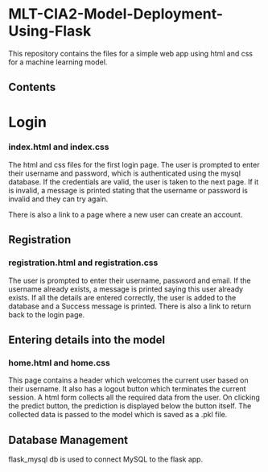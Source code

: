 # MLT-CIA2-Model-Deployment-Using-Flask
This repository contains the files for a simple web app using html and css for a machine learning model.

## Contents
# Login
### index.html and index.css
The html and css files for the first login page. The user is prompted to enter their username and password, which is authenticated using the mysql database. If the credentials are valid, the user is taken to the next page. If it is invalid, a message is printed stating that the username or password is invalid and they can try again. 

There is also a link to a page where a new user can create an account. 

## Registration
### registration.html and registration.css
The user is prompted to enter their username, password and email. If the username already exists, a message is printed saying this user already exists. If all the details are entered correctly, the user is added to the database and a Success message is printed. There is also a link to return back to the login page. 

## Entering details into the model
### home.html and home.css
This page contains a header which welcomes the current user based on their username. It also has a logout button which terminates the current session. 
A html form collects all the required data from the user.
On clicking the predict button, the prediction is displayed below the button itself. 
The collected data is passed to the model which is saved as a .pkl file. 

## Database Management
flask_mysql db is used to connect MySQL to the flask app. 
